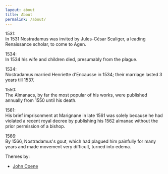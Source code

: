 ```yaml
---
layout: about
title: About
permalink: /about/
---
```


1531:	
In 1531 Nostradamus was invited by Jules-César Scaliger, a leading Renaissance scholar, to come to Agen.

1534:	
In 1534 his wife and children died, presumably from the plague.

1534:	
Nostradamus married Henriette d'Encausse in 1534; their marriage lasted 3 years till 1537.

1550:	
The Almanacs, by far the most popular of his works, were published annually from 1550 until his death.

1561:	
His brief imprisonment at Marignane in late 1561 was solely because he had violated a recent royal decree by publishing his 1562 almanac without the prior permission of a bishop.

1566:	
By 1566, Nostradamus's gout, which had plagued him painfully for many years and made movement very difficult, turned into edema.

Themes by: 

* [John Coene](https://github.com/JohnCoene)

<!-- 5. Replace favicon.ico in root folder -->